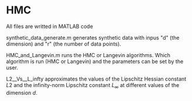 # HMC
All files are writted in MATLAB code

synthetic_data_generate.m generates synthetic data with inpus "d" (the dimension) and "r" (the number of data points).

HMC_and_Langevin.m  runs the HMC or Langevin algorithms.  Which algorithm is run (HMC or Langevin) and the parameters can be set by the user.


L2__Vs__L_infty  approximates the values of the Lipschitz Hessian constant $L2$ and the infinity-norm Lipschitz constant $L_\infty$ at different values of the dimension $d$.
